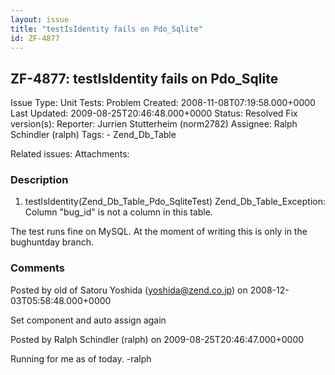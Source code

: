 ```yaml
---
layout: issue
title: "testIsIdentity fails on Pdo_Sqlite"
id: ZF-4877
---
```


ZF-4877: testIsIdentity fails on Pdo\_Sqlite
--------------------------------------------

 Issue Type: Unit Tests: Problem Created: 2008-11-08T07:19:58.000+0000 Last Updated: 2009-08-25T20:46:48.000+0000 Status: Resolved Fix version(s): 
 Reporter:  Jurrien Stutterheim (norm2782)  Assignee:  Ralph Schindler (ralph)  Tags: - Zend\_Db\_Table
 
 Related issues: 
 Attachments: 
### Description

1) testIsIdentity(Zend\_Db\_Table\_Pdo\_SqliteTest) Zend\_Db\_Table\_Exception: Column "bug\_id" is not a column in this table.

The test runs fine on MySQL. At the moment of writing this is only in the bughuntday branch.

 

 

### Comments

Posted by old of Satoru Yoshida (yoshida@zend.co.jp) on 2008-12-03T05:58:48.000+0000

Set component and auto assign again

 

 

Posted by Ralph Schindler (ralph) on 2009-08-25T20:46:47.000+0000

Running for me as of today. -ralph

 

 